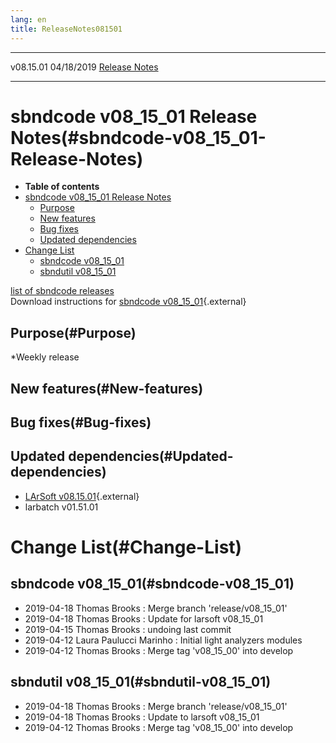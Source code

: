 ```yaml
---
lang: en
title: ReleaseNotes081501
---
```


  ----------- ------------ -- -- ------------------------------------------------------
  v08.15.01   04/18/2019         [Release Notes](ReleaseNotes081501.html)
  ----------- ------------ -- -- ------------------------------------------------------



sbndcode v08\_15\_01 Release Notes(#sbndcode-v08_15_01-Release-Notes)
======================================================================================

-   **Table of contents**
-   [sbndcode v08\_15\_01 Release
    Notes](#sbndcode-v08_15_01-Release-Notes)
    -   [Purpose](#Purpose)
    -   [New features](#New-features)
    -   [Bug fixes](#Bug-fixes)
    -   [Updated dependencies](#Updated-dependencies)
-   [Change List](#Change-List)
    -   [sbndcode v08\_15\_01](#sbndcode-v08_15_01)
    -   [sbndutil v08\_15\_01](#sbndutil-v08_15_01)

[list of sbndcode
releases](List_of_SBND_code_releases.html)\
Download instructions for [sbndcode
v08\_15\_01](http://scisoft.fnal.gov/scisoft/bundles/sbnd/v08_15_01/sbndcode-v08_15_01.html){.external}



Purpose(#Purpose)
----------------------------------

\*Weekly release



New features(#New-features)
--------------------------------------------



Bug fixes(#Bug-fixes)
--------------------------------------



Updated dependencies(#Updated-dependencies)
------------------------------------------------------------

-   [LArSoft
    v08.15.01](https://cdcvs.fnal.gov/redmine/projects/larsoft/wiki/ReleaseNotes081501){.external}
-   larbatch v01.51.01



Change List(#Change-List)
==========================================



sbndcode v08\_15\_01(#sbndcode-v08_15_01)
----------------------------------------------------------

-   2019-04-18 Thomas Brooks : Merge branch \'release/v08\_15\_01\'
-   2019-04-18 Thomas Brooks : Update for larsoft v08\_15\_01
-   2019-04-15 Thomas Brooks : undoing last commit
-   2019-04-12 Laura Paulucci Marinho : Initial light analyzers modules
-   2019-04-12 Thomas Brooks : Merge tag \'v08\_15\_00\' into develop



sbndutil v08\_15\_01(#sbndutil-v08_15_01)
----------------------------------------------------------

-   2019-04-18 Thomas Brooks : Merge branch \'release/v08\_15\_01\'
-   2019-04-18 Thomas Brooks : Update to larsoft v08\_15\_01
-   2019-04-12 Thomas Brooks : Merge tag \'v08\_15\_00\' into develop
